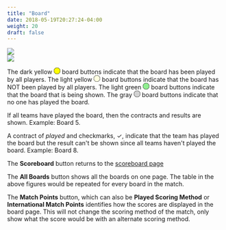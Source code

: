 ```yaml
---
title: "Board"
date: 2018-05-19T20:27:24-04:00
weight: 20
draft: false
---
```


<div class="withBorder">

<img src="../images/gen/Duplicate/BoardPage5.png"/>

</div>
<div class="withBorder">

<img src="../images/gen/Duplicate/BoardPage8.png"/>

</div>

The dark yellow 
<svg width="15.00" height="15.00" viewBox="-10.1 -10.1 20.2 20.2" class="piechart" style="display: inline-block;">
  <circle cx="0" cy="0" r="10" fill="yellow" stroke="black" stroke-width="1"></circle>
</svg>
board buttons indicate that the board has been played by all players.
The light yellow 
<svg width="15.00" height="15.00" viewBox="-10.1 -10.1 20.2 20.2" class="piechart" style="display: inline-block;">
  <circle cx="0" cy="0" r="10" fill="lightyellow" stroke="black" stroke-width="1" stroke="black" stroke-width="1"></circle>
</svg>
board buttons indicate that the board has NOT been played by all players.
The light green 
<svg width="15.00" height="15.00" viewBox="-10.1 -10.1 20.2 20.2" class="piechart" style="display: inline-block;">
  <circle cx="0" cy="0" r="10" fill="lightgreen" stroke="black" stroke-width="1"></circle>
</svg>
board buttons indicate that the board that is being shown.
The gray
<svg width="15.00" height="15.00" viewBox="-10.1 -10.1 20.2 20.2" class="piechart" style="display: inline-block;">
  <circle cx="0" cy="0" r="10" fill="rgb(210,210,210)" stroke="black" stroke-width="1"></circle>
</svg>
board buttons indicate that no one has played the board.

If all teams have played the board, then the contracts and results are shown.  Example: Board 5.

A contract of *played* and checkmarks, &#x2713;, indicate that the team has played the board but the result can't be shown since all teams haven't played the board.  Example: Board 8.

The **Scoreboard** button returns to the [scoreboard page](scoreboardcomplete.html) 

The **All Boards** button shows all the boards on one page.  The table in the above figures would be repeated for every board in the match.

The **Match Points** button, which can also be **Played Scoring Method** or **International Match Points** identifies how the scores are displayed in the board page.  This will not change the scoring method of the match, only show what the score would be with an alternate scoring method.
